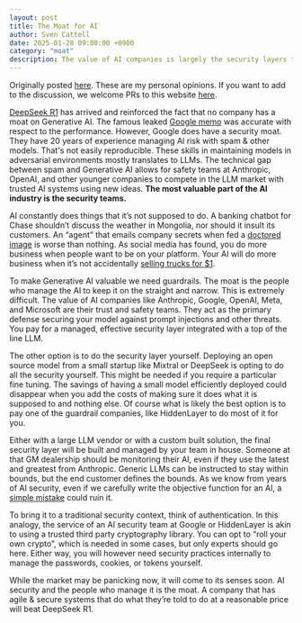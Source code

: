 ```yaml
---
layout: post
title: The Moat for AI
author: Sven Cattell
date: 2025-01-28 09:00:00 +0900
category: "moat"
description: The value of AI companies is largely the security layers they provide.
---
```


Originally posted [here](https://blog.nbhd.ai/moat). These are my personal opinions. If you want to add to the discussion, we welcome PRs to this website [here](https://github.com/aivillage/aiv_website).



[DeepSeek R1](https://www.deepseek.com/) has arrived and reinforced the fact that no company has a moat on Generative AI. The famous leaked [Google memo](https://www.theverge.com/2023/7/10/23790132/google-memo-moat-ai-leak-demis-hassabis) was accurate with respect to the performance. However, Google does have a security moat. They have 20 years of experience managing AI risk with spam & other models. That's not easily reproducible. These skills in maintaining models in adversarial environments mostly translates to LLMs. The technical gap between spam and Generative AI allows for safety teams at Anthropic, OpenAI, and other younger companies to compete in the LLM market with trusted AI systems using new ideas. **The most valuable part of the AI industry is the security teams.**

AI constantly does things that it’s not supposed to do. A banking chatbot for Chase shouldn’t discuss the weather in Mongolia, nor should it insult its customers. An “agent” that emails company secrets when fed a [doctored image](https://www.darkreading.com/vulnerabilities-threats/llms-open-manipulation-using-doctored-images-audio) is worse than nothing. As social media has found, you do more business when people want to be on your platform. Your AI will do more business when it’s not accidentally [selling trucks for $1](https://gmauthority.com/blog/2023/12/gm-dealer-chat-bot-agrees-to-sell-2024-chevy-tahoe-for-1/). 

To make Generative AI valuable we need guardrails. The moat is the people who manage the AI to keep it on the straight and narrow. This is extremely difficult. The value of AI companies like Anthropic, Google, OpenAI, Meta, and Microsoft are their trust and safety teams. They act as the primary defense securing your model against prompt injections and other threats. You pay for a managed, effective security layer integrated with a top of the line LLM. 

The other option is to do the security layer yourself. Deploying an open source model from a small startup like Mixtral or DeepSeek is opting to do all the security yourself. This might be needed if you require a particular fine tuning. The savings of having a small model efficiently deployed could disappear when you add the costs of making sure it does what it is supposed to and nothing else. Of course what is likely the best option is to pay one of the guardrail companies, like HiddenLayer to do most of it for you.

Either with a large LLM vendor or with a custom built solution, the final security layer will be built and managed by your team in house. Someone at that GM dealership should be monitoring their AI, even if they use the latest and greatest from Anthropic. Generic LLMs can be instructed to stay within bounds, but the end customer defines the bounds. As we know from years of AI security, even if we carefully write the objective function for an AI, a [simple mistake](https://openai.com/index/faulty-reward-functions/) could ruin it.

To bring it to a traditional security context, think of authentication. In this analogy, the service of an AI security team at Google or HiddenLayer is akin to using a trusted third party cryptography library. You can opt to “roll your own crypto”, which is needed in some cases, but only experts should go here. Either way, you will however need security practices internally to manage the passwords, cookies, or tokens yourself. 

While the market may be panicking now, it will come to its senses soon. AI security and the people who manage it is the moat. A company that has agile & secure systems that do what they’re told to do at a reasonable price will beat DeepSeek R1. 
